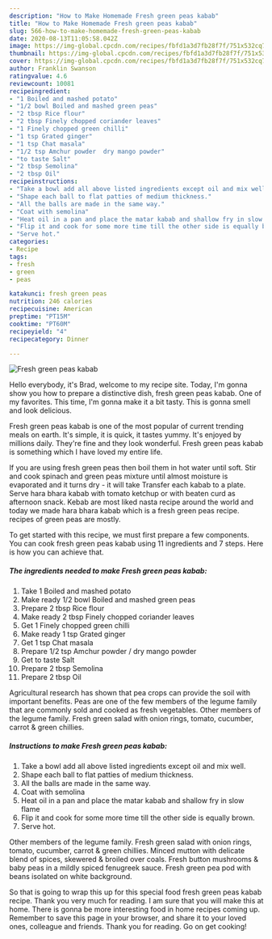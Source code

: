```yaml
---
description: "How to Make Homemade Fresh green peas kabab"
title: "How to Make Homemade Fresh green peas kabab"
slug: 566-how-to-make-homemade-fresh-green-peas-kabab
date: 2020-08-13T11:05:58.042Z
image: https://img-global.cpcdn.com/recipes/fbfd1a3d7fb28f7f/751x532cq70/fresh-green-peas-kabab-recipe-main-photo.jpg
thumbnail: https://img-global.cpcdn.com/recipes/fbfd1a3d7fb28f7f/751x532cq70/fresh-green-peas-kabab-recipe-main-photo.jpg
cover: https://img-global.cpcdn.com/recipes/fbfd1a3d7fb28f7f/751x532cq70/fresh-green-peas-kabab-recipe-main-photo.jpg
author: Franklin Swanson
ratingvalue: 4.6
reviewcount: 10081
recipeingredient:
- "1 Boiled and mashed potato"
- "1/2 bowl Boiled and mashed green peas"
- "2 tbsp Rice flour"
- "2 tbsp Finely chopped coriander leaves"
- "1 Finely chopped green chilli"
- "1 tsp Grated ginger"
- "1 tsp Chat masala"
- "1/2 tsp Amchur powder  dry mango powder"
- "to taste Salt"
- "2 tbsp Semolina"
- "2 tbsp Oil"
recipeinstructions:
- "Take a bowl add all above listed ingredients except oil and mix well."
- "Shape each ball to flat patties of medium thickness."
- "All the balls are made in the same way."
- "Coat with semolina"
- "Heat oil in a pan and place the matar kabab and shallow fry in slow flame"
- "Flip it and cook for some more time till the other side is equally brown."
- "Serve hot."
categories:
- Recipe
tags:
- fresh
- green
- peas

katakunci: fresh green peas 
nutrition: 246 calories
recipecuisine: American
preptime: "PT15M"
cooktime: "PT60M"
recipeyield: "4"
recipecategory: Dinner

---
```



![Fresh green peas kabab](https://img-global.cpcdn.com/recipes/fbfd1a3d7fb28f7f/751x532cq70/fresh-green-peas-kabab-recipe-main-photo.jpg)

Hello everybody, it's Brad, welcome to my recipe site. Today, I'm gonna show you how to prepare a distinctive dish, fresh green peas kabab. One of my favorites. This time, I'm gonna make it a bit tasty. This is gonna smell and look delicious.

Fresh green peas kabab is one of the most popular of current trending meals on earth. It's simple, it is quick, it tastes yummy. It's enjoyed by millions daily. They're fine and they look wonderful. Fresh green peas kabab is something which I have loved my entire life.

If you are using fresh green peas then boil them in hot water until soft. Stir and cook spinach and green peas mixture until almost moisture is evaporated and it turns dry - it will take Transfer each kabab to a plate. Serve hara bhara kabab with tomato ketchup or with beaten curd as afternoon snack. Kebab are most liked nasta recipe around the world and today we made hara bhara kabab which is a fresh green peas recipe. recipes of green peas are mostly.


To get started with this recipe, we must first prepare a few components. You can cook fresh green peas kabab using 11 ingredients and 7 steps. Here is how you can achieve that.

<!--inarticleads1-->

##### The ingredients needed to make Fresh green peas kabab:

1. Take 1 Boiled and mashed potato
1. Make ready 1/2 bowl Boiled and mashed green peas
1. Prepare 2 tbsp Rice flour
1. Make ready 2 tbsp Finely chopped coriander leaves
1. Get 1 Finely chopped green chilli
1. Make ready 1 tsp Grated ginger
1. Get 1 tsp Chat masala
1. Prepare 1/2 tsp Amchur powder / dry mango powder
1. Get to taste Salt
1. Prepare 2 tbsp Semolina
1. Prepare 2 tbsp Oil


Agricultural research has shown that pea crops can provide the soil with important benefits. Peas are one of the few members of the legume family that are commonly sold and cooked as fresh vegetables. Other members of the legume family. Fresh green salad with onion rings, tomato, cucumber, carrot &amp; green chillies. 

<!--inarticleads2-->

##### Instructions to make Fresh green peas kabab:

1. Take a bowl add all above listed ingredients except oil and mix well.
1. Shape each ball to flat patties of medium thickness.
1. All the balls are made in the same way.
1. Coat with semolina
1. Heat oil in a pan and place the matar kabab and shallow fry in slow flame
1. Flip it and cook for some more time till the other side is equally brown.
1. Serve hot.


Other members of the legume family. Fresh green salad with onion rings, tomato, cucumber, carrot &amp; green chillies. Minced mutton with delicate blend of spices, skewered &amp; broiled over coals. Fresh button mushrooms &amp; baby peas in a mildly spiced fenugreek sauce. Fresh green pea pod with beans isolated on white background. 

So that is going to wrap this up for this special food fresh green peas kabab recipe. Thank you very much for reading. I am sure that you will make this at home. There is gonna be more interesting food in home recipes coming up. Remember to save this page in your browser, and share it to your loved ones, colleague and friends. Thank you for reading. Go on get cooking!
